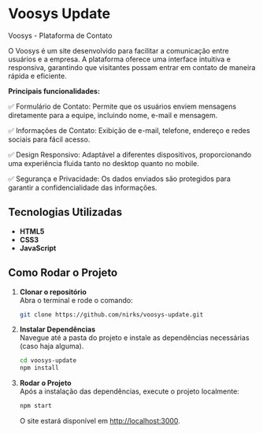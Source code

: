 # Voosys Update

Voosys - Plataforma de Contato

O Voosys é um site desenvolvido para facilitar a comunicação entre usuários e a empresa. A plataforma oferece uma interface intuitiva e responsiva, garantindo que visitantes possam entrar em contato de maneira rápida e eficiente.

**Principais funcionalidades:**

✅ Formulário de Contato: Permite que os usuários enviem mensagens diretamente para a equipe, incluindo nome, e-mail e mensagem.

✅ Informações de Contato: Exibição de e-mail, telefone, endereço e redes sociais para fácil acesso.

✅ Design Responsivo: Adaptável a diferentes dispositivos, proporcionando uma experiência fluida tanto no desktop quanto no mobile.

✅ Segurança e Privacidade: Os dados enviados são protegidos para garantir a confidencialidade das informações.

## Tecnologias Utilizadas

- **HTML5**
- **CSS3**
- **JavaScript**

## Como Rodar o Projeto

1. **Clonar o repositório**  
   Abra o terminal e rode o comando:
   ```bash
   git clone https://github.com/nirks/voosys-update.git
   ```
   
2. **Instalar Dependências**  
   Navegue até a pasta do projeto e instale as dependências necessárias (caso haja alguma).
   ```bash
   cd voosys-update
   npm install
   ```

3. **Rodar o Projeto**  
   Após a instalação das dependências, execute o projeto localmente:
   ```bash
   npm start
   ```

   O site estará disponível em [http://localhost:3000](http://localhost:3000).

